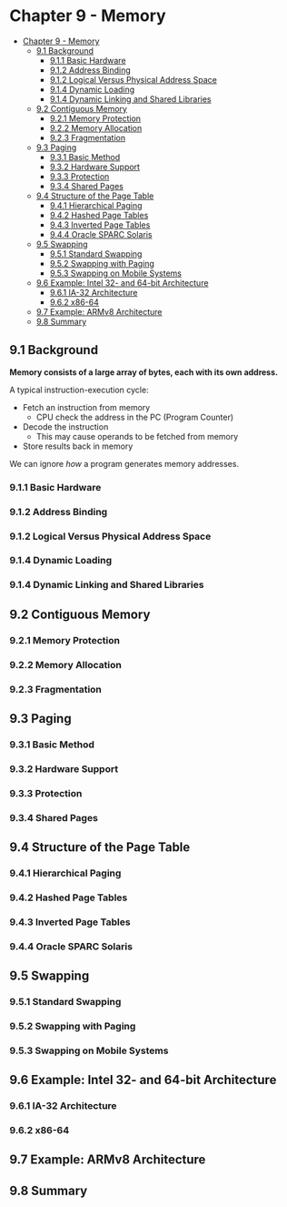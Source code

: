 # Chapter 9 - Memory

<!-- TOC -->

- [Chapter 9 - Memory](#chapter-9---memory)
	- [9.1 Background](#91-background)
		- [9.1.1 Basic Hardware](#911-basic-hardware)
		- [9.1.2 Address Binding](#912-address-binding)
		- [9.1.2 Logical Versus Physical Address Space](#912-logical-versus-physical-address-space)
		- [9.1.4 Dynamic Loading](#914-dynamic-loading)
		- [9.1.4 Dynamic Linking and Shared Libraries](#914-dynamic-linking-and-shared-libraries)
	- [9.2 Contiguous Memory](#92-contiguous-memory)
		- [9.2.1 Memory Protection](#921-memory-protection)
		- [9.2.2 Memory Allocation](#922-memory-allocation)
		- [9.2.3 Fragmentation](#923-fragmentation)
	- [9.3 Paging](#93-paging)
		- [9.3.1 Basic Method](#931-basic-method)
		- [9.3.2 Hardware Support](#932-hardware-support)
		- [9.3.3 Protection](#933-protection)
		- [9.3.4 Shared Pages](#934-shared-pages)
	- [9.4 Structure of the Page Table](#94-structure-of-the-page-table)
		- [9.4.1 Hierarchical Paging](#941-hierarchical-paging)
		- [9.4.2 Hashed Page Tables](#942-hashed-page-tables)
		- [9.4.3 Inverted Page Tables](#943-inverted-page-tables)
		- [9.4.4 Oracle SPARC Solaris](#944-oracle-sparc-solaris)
	- [9.5 Swapping](#95-swapping)
		- [9.5.1 Standard Swapping](#951-standard-swapping)
		- [9.5.2 Swapping with Paging](#952-swapping-with-paging)
		- [9.5.3 Swapping on Mobile Systems](#953-swapping-on-mobile-systems)
	- [9.6 Example: Intel 32- and 64-bit Architecture](#96-example-intel-32--and-64-bit-architecture)
		- [9.6.1 IA-32 Architecture](#961-ia-32-architecture)
		- [9.6.2 x86-64](#962-x86-64)
	- [9.7 Example: ARMv8 Architecture](#97-example-armv8-architecture)
	- [9.8 Summary](#98-summary)

<!-- /TOC -->

## 9.1 Background

**Memory consists of a large array of bytes, each with its own address.**

A typical instruction-execution cycle:

- Fetch an instruction from memory
  - CPU check the address in the PC (Program Counter)
- Decode the instruction
  - This may cause operands to be fetched from memory
- Store results back in memory

We can ignore _how_ a program generates memory addresses.

### 9.1.1 Basic Hardware



### 9.1.2 Address Binding

### 9.1.2 Logical Versus Physical Address Space

### 9.1.4 Dynamic Loading

### 9.1.4 Dynamic Linking and Shared Libraries

## 9.2 Contiguous Memory

### 9.2.1 Memory Protection

### 9.2.2 Memory Allocation

### 9.2.3 Fragmentation

## 9.3 Paging

### 9.3.1 Basic Method

### 9.3.2 Hardware Support

### 9.3.3 Protection

### 9.3.4 Shared Pages

## 9.4 Structure of the Page Table

### 9.4.1 Hierarchical Paging

### 9.4.2 Hashed Page Tables

### 9.4.3 Inverted Page Tables

### 9.4.4 Oracle SPARC Solaris

## 9.5 Swapping

### 9.5.1 Standard Swapping

### 9.5.2 Swapping with Paging

### 9.5.3 Swapping on Mobile Systems

## 9.6 Example: Intel 32- and 64-bit Architecture

### 9.6.1 IA-32 Architecture

### 9.6.2 x86-64

## 9.7 Example: ARMv8 Architecture

## 9.8 Summary